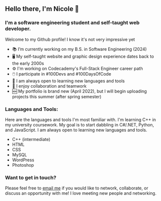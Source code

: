 ## Hello there, I'm Nicole 👋

### I'm a software engineering student and self-taught web developer.
Welcome to my Github profile! I know it's not very impressive yet

- 📚 I’m currently working on my B.S. in Software Engineering (2024)
- 🖥️ My self-taught website and graphic design experience dates back to the early 2000s
- ⚙️ I'm working on Codecademy's Full-Stack Engineer career path
- 🖱️ I participate in #100Devs and #100DaysOfCode
- 🧰 I am always open to learning new languages and tools
- 💬 I enjoy collaboration and teamwork
- 🆕 My portfolio is brand new (April 2022), but I will begin uploading projects this summer (after spring semester)


### Languages and Tools:
Here are the languages and tools I'm most familiar with. I'm learning C++ in my university coursework. My goal is to start dabbling in C#/.NET, Python, and JavaScript. I am always open to learning new languages and tools.

- C++ (intermediate)
- HTML
- CSS
- MySQL
- WordPress
- Photoshop


### Want to get in touch?
Please feel free to [email me](mailto:nicolecarman90@outlook.com) if you would like to network, collaborate, or discuss an opportunity with me!
I love meeting new people and networking.
